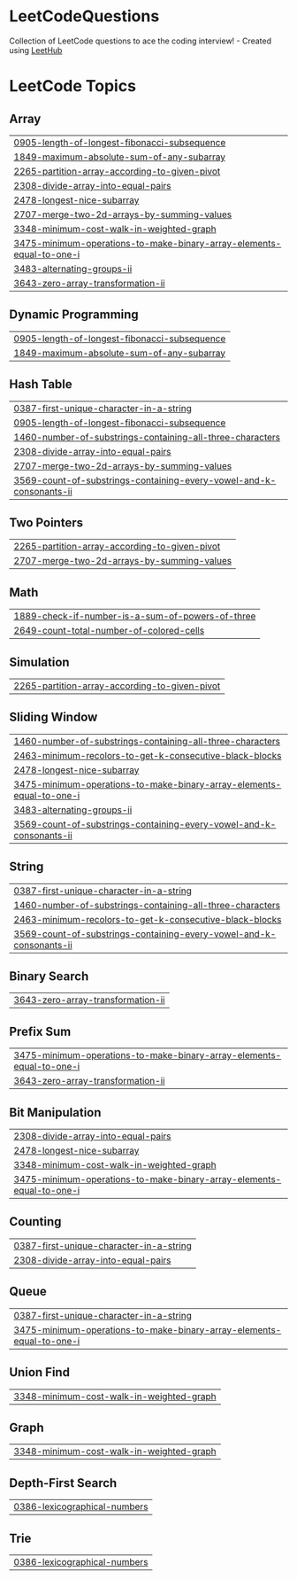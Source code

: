 # LeetCodeQuestions
Collection of LeetCode questions to ace the coding interview! - Created using [LeetHub](https://github.com/QasimWani/LeetHub)

<!---LeetCode Topics Start-->
# LeetCode Topics
## Array
|  |
| ------- |
| [0905-length-of-longest-fibonacci-subsequence](https://github.com/Gauravlamba1109/LeetCodeQuestions/tree/master/0905-length-of-longest-fibonacci-subsequence) |
| [1849-maximum-absolute-sum-of-any-subarray](https://github.com/Gauravlamba1109/LeetCodeQuestions/tree/master/1849-maximum-absolute-sum-of-any-subarray) |
| [2265-partition-array-according-to-given-pivot](https://github.com/Gauravlamba1109/LeetCodeQuestions/tree/master/2265-partition-array-according-to-given-pivot) |
| [2308-divide-array-into-equal-pairs](https://github.com/Gauravlamba1109/LeetCodeQuestions/tree/master/2308-divide-array-into-equal-pairs) |
| [2478-longest-nice-subarray](https://github.com/Gauravlamba1109/LeetCodeQuestions/tree/master/2478-longest-nice-subarray) |
| [2707-merge-two-2d-arrays-by-summing-values](https://github.com/Gauravlamba1109/LeetCodeQuestions/tree/master/2707-merge-two-2d-arrays-by-summing-values) |
| [3348-minimum-cost-walk-in-weighted-graph](https://github.com/Gauravlamba1109/LeetCodeQuestions/tree/master/3348-minimum-cost-walk-in-weighted-graph) |
| [3475-minimum-operations-to-make-binary-array-elements-equal-to-one-i](https://github.com/Gauravlamba1109/LeetCodeQuestions/tree/master/3475-minimum-operations-to-make-binary-array-elements-equal-to-one-i) |
| [3483-alternating-groups-ii](https://github.com/Gauravlamba1109/LeetCodeQuestions/tree/master/3483-alternating-groups-ii) |
| [3643-zero-array-transformation-ii](https://github.com/Gauravlamba1109/LeetCodeQuestions/tree/master/3643-zero-array-transformation-ii) |
## Dynamic Programming
|  |
| ------- |
| [0905-length-of-longest-fibonacci-subsequence](https://github.com/Gauravlamba1109/LeetCodeQuestions/tree/master/0905-length-of-longest-fibonacci-subsequence) |
| [1849-maximum-absolute-sum-of-any-subarray](https://github.com/Gauravlamba1109/LeetCodeQuestions/tree/master/1849-maximum-absolute-sum-of-any-subarray) |
## Hash Table
|  |
| ------- |
| [0387-first-unique-character-in-a-string](https://github.com/Gauravlamba1109/LeetCodeQuestions/tree/master/0387-first-unique-character-in-a-string) |
| [0905-length-of-longest-fibonacci-subsequence](https://github.com/Gauravlamba1109/LeetCodeQuestions/tree/master/0905-length-of-longest-fibonacci-subsequence) |
| [1460-number-of-substrings-containing-all-three-characters](https://github.com/Gauravlamba1109/LeetCodeQuestions/tree/master/1460-number-of-substrings-containing-all-three-characters) |
| [2308-divide-array-into-equal-pairs](https://github.com/Gauravlamba1109/LeetCodeQuestions/tree/master/2308-divide-array-into-equal-pairs) |
| [2707-merge-two-2d-arrays-by-summing-values](https://github.com/Gauravlamba1109/LeetCodeQuestions/tree/master/2707-merge-two-2d-arrays-by-summing-values) |
| [3569-count-of-substrings-containing-every-vowel-and-k-consonants-ii](https://github.com/Gauravlamba1109/LeetCodeQuestions/tree/master/3569-count-of-substrings-containing-every-vowel-and-k-consonants-ii) |
## Two Pointers
|  |
| ------- |
| [2265-partition-array-according-to-given-pivot](https://github.com/Gauravlamba1109/LeetCodeQuestions/tree/master/2265-partition-array-according-to-given-pivot) |
| [2707-merge-two-2d-arrays-by-summing-values](https://github.com/Gauravlamba1109/LeetCodeQuestions/tree/master/2707-merge-two-2d-arrays-by-summing-values) |
## Math
|  |
| ------- |
| [1889-check-if-number-is-a-sum-of-powers-of-three](https://github.com/Gauravlamba1109/LeetCodeQuestions/tree/master/1889-check-if-number-is-a-sum-of-powers-of-three) |
| [2649-count-total-number-of-colored-cells](https://github.com/Gauravlamba1109/LeetCodeQuestions/tree/master/2649-count-total-number-of-colored-cells) |
## Simulation
|  |
| ------- |
| [2265-partition-array-according-to-given-pivot](https://github.com/Gauravlamba1109/LeetCodeQuestions/tree/master/2265-partition-array-according-to-given-pivot) |
## Sliding Window
|  |
| ------- |
| [1460-number-of-substrings-containing-all-three-characters](https://github.com/Gauravlamba1109/LeetCodeQuestions/tree/master/1460-number-of-substrings-containing-all-three-characters) |
| [2463-minimum-recolors-to-get-k-consecutive-black-blocks](https://github.com/Gauravlamba1109/LeetCodeQuestions/tree/master/2463-minimum-recolors-to-get-k-consecutive-black-blocks) |
| [2478-longest-nice-subarray](https://github.com/Gauravlamba1109/LeetCodeQuestions/tree/master/2478-longest-nice-subarray) |
| [3475-minimum-operations-to-make-binary-array-elements-equal-to-one-i](https://github.com/Gauravlamba1109/LeetCodeQuestions/tree/master/3475-minimum-operations-to-make-binary-array-elements-equal-to-one-i) |
| [3483-alternating-groups-ii](https://github.com/Gauravlamba1109/LeetCodeQuestions/tree/master/3483-alternating-groups-ii) |
| [3569-count-of-substrings-containing-every-vowel-and-k-consonants-ii](https://github.com/Gauravlamba1109/LeetCodeQuestions/tree/master/3569-count-of-substrings-containing-every-vowel-and-k-consonants-ii) |
## String
|  |
| ------- |
| [0387-first-unique-character-in-a-string](https://github.com/Gauravlamba1109/LeetCodeQuestions/tree/master/0387-first-unique-character-in-a-string) |
| [1460-number-of-substrings-containing-all-three-characters](https://github.com/Gauravlamba1109/LeetCodeQuestions/tree/master/1460-number-of-substrings-containing-all-three-characters) |
| [2463-minimum-recolors-to-get-k-consecutive-black-blocks](https://github.com/Gauravlamba1109/LeetCodeQuestions/tree/master/2463-minimum-recolors-to-get-k-consecutive-black-blocks) |
| [3569-count-of-substrings-containing-every-vowel-and-k-consonants-ii](https://github.com/Gauravlamba1109/LeetCodeQuestions/tree/master/3569-count-of-substrings-containing-every-vowel-and-k-consonants-ii) |
## Binary Search
|  |
| ------- |
| [3643-zero-array-transformation-ii](https://github.com/Gauravlamba1109/LeetCodeQuestions/tree/master/3643-zero-array-transformation-ii) |
## Prefix Sum
|  |
| ------- |
| [3475-minimum-operations-to-make-binary-array-elements-equal-to-one-i](https://github.com/Gauravlamba1109/LeetCodeQuestions/tree/master/3475-minimum-operations-to-make-binary-array-elements-equal-to-one-i) |
| [3643-zero-array-transformation-ii](https://github.com/Gauravlamba1109/LeetCodeQuestions/tree/master/3643-zero-array-transformation-ii) |
## Bit Manipulation
|  |
| ------- |
| [2308-divide-array-into-equal-pairs](https://github.com/Gauravlamba1109/LeetCodeQuestions/tree/master/2308-divide-array-into-equal-pairs) |
| [2478-longest-nice-subarray](https://github.com/Gauravlamba1109/LeetCodeQuestions/tree/master/2478-longest-nice-subarray) |
| [3348-minimum-cost-walk-in-weighted-graph](https://github.com/Gauravlamba1109/LeetCodeQuestions/tree/master/3348-minimum-cost-walk-in-weighted-graph) |
| [3475-minimum-operations-to-make-binary-array-elements-equal-to-one-i](https://github.com/Gauravlamba1109/LeetCodeQuestions/tree/master/3475-minimum-operations-to-make-binary-array-elements-equal-to-one-i) |
## Counting
|  |
| ------- |
| [0387-first-unique-character-in-a-string](https://github.com/Gauravlamba1109/LeetCodeQuestions/tree/master/0387-first-unique-character-in-a-string) |
| [2308-divide-array-into-equal-pairs](https://github.com/Gauravlamba1109/LeetCodeQuestions/tree/master/2308-divide-array-into-equal-pairs) |
## Queue
|  |
| ------- |
| [0387-first-unique-character-in-a-string](https://github.com/Gauravlamba1109/LeetCodeQuestions/tree/master/0387-first-unique-character-in-a-string) |
| [3475-minimum-operations-to-make-binary-array-elements-equal-to-one-i](https://github.com/Gauravlamba1109/LeetCodeQuestions/tree/master/3475-minimum-operations-to-make-binary-array-elements-equal-to-one-i) |
## Union Find
|  |
| ------- |
| [3348-minimum-cost-walk-in-weighted-graph](https://github.com/Gauravlamba1109/LeetCodeQuestions/tree/master/3348-minimum-cost-walk-in-weighted-graph) |
## Graph
|  |
| ------- |
| [3348-minimum-cost-walk-in-weighted-graph](https://github.com/Gauravlamba1109/LeetCodeQuestions/tree/master/3348-minimum-cost-walk-in-weighted-graph) |
## Depth-First Search
|  |
| ------- |
| [0386-lexicographical-numbers](https://github.com/Gauravlamba1109/LeetCodeQuestions/tree/master/0386-lexicographical-numbers) |
## Trie
|  |
| ------- |
| [0386-lexicographical-numbers](https://github.com/Gauravlamba1109/LeetCodeQuestions/tree/master/0386-lexicographical-numbers) |
<!---LeetCode Topics End-->